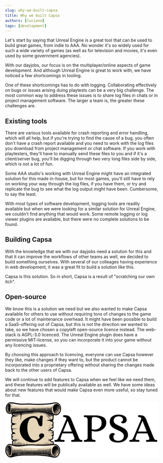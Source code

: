 ```yaml
---
slug: why-we-built-capsa
title: Why we built Capsa
authors: [luciano]
tags: [development]
---
```


Let's start by saying that Unreal Engine is a great tool that can be used to build great games, from indie to AAA. No wonder it's so widely used for such a wide variety of games (as well as for television and movies, it's even used by some government agencies).

With our dayjobs, our focus is on the multiplayer/online aspects of game development. And although Unreal Engine is great to work with, we have noticed a few shortcomings in tooling.

One of these shortcomings has to do with logging. Collaborating effectively on bugs or issues arising duing playtests can be a very big challenge. The most common way to address these issues is to share log files in chats or in project management software. The larger a team is, the greater these challenges are.

<!-- truncate -->

## Existing tools

There are various tools available for crash reporting and error handling, which will all help, but if you're trying to find the cause of a bug, you often don't have a crash report available and you need to work with the log files you download from project management or chat software. If you work with playtesters, they'll have to manually send these files to you and if it's a client/server bug, you'll be digging through two very long files side by side, which is not a lot of fun.

Some AAA studio's working with Unreal Engine might have an integrated solution for this made in-house, but for most games, you'll still have to rely on working your way through the log files, if you have them, or try and replicate the bug to see what the log output might have been. Cumbersome, to say the least.

With most types of software development, logging tools are readily available but when we were looking for a similar solution for Unreal Engine, we couldn't find anything that would work. Some remote logging or log viewer plugins are available, but there were no complete solutions to be found.

## Building Capsa

With the knowledge that we with our dayjobs need a solution for this and that it can improve the workflows of other teams as well, we decided to build something ourselves. With several of our colleages having experience in web development, it was a great fit to build a solution like this.

Capsa is this solution. So in short, Capsa is a result of "scratching our own itch".

## Open-source

We know this is a solution we need but we also wanted to make Capsa available for others to use without requiring tons of changes to the game code or a lot of maintenance overhead. It might have been possible to build a SaaS-offering out of Capsa, but this is not the direction we wanted to take, so we have chosen a copyleft open-source licence instead. The web-stack is AGPL-3.0 licenced. The Unreal Engine plugin does have a permissive MIT-license, so you can incorporate it into your game without any licencing issues.

By choosing this approach to licencing, everyone can use Capsa however they like, make changes if they want to, but the product cannot be incorporated into a proprietary offering without sharing the changes made back to the other users of Capsa.

We will continue to add features to Capsa when we feel like we need them, and these features will be publically available as well. We have some ideas about new features that would make Capsa even more useful, so stay tuned for that.

![Capsa Logo](../logo-by.png)
